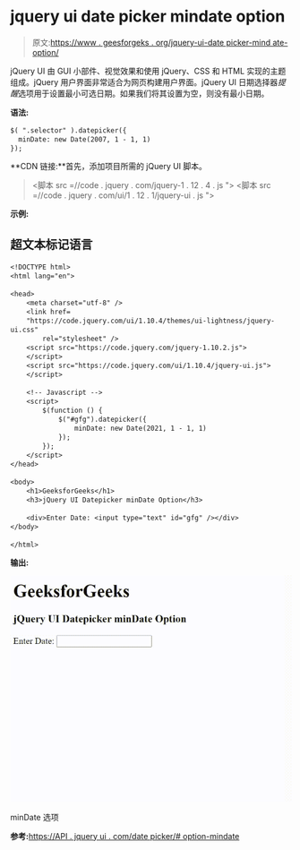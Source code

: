 # jquery ui date picker mindate option

> 原文:[https://www . geesforgeks . org/jquery-ui-date picker-mind ate-option/](https://www.geeksforgeeks.org/jquery-ui-datepicker-mindate-option/)

jQuery UI 由 GUI 小部件、视觉效果和使用 jQuery、CSS 和 HTML 实现的主题组成。jQuery 用户界面非常适合为网页构建用户界面。jQuery UI 日期选择器*提醒*选项用于设置最小可选日期。如果我们将其设置为空，则没有最小日期。

**语法:**

```
$( ".selector" ).datepicker({
  minDate: new Date(2007, 1 - 1, 1)
});
```

**CDN 链接:**首先，添加项目所需的 jQuery UI 脚本。

> <link rel="”stylesheet”" href="”//code.jquery.com/ui/1.12.1/themes/smoothness/jquery-ui.css”">
> <脚本 src =//code . jquery . com/jquery-1 . 12 . 4 . js "></脚本>
> <脚本 src =//code . jquery . com/ui/1 . 12 . 1/jquery-ui . js "></脚本>

**示例:**

## 超文本标记语言

```
<!DOCTYPE html>
<html lang="en">

<head>
    <meta charset="utf-8" />
    <link href=
    "https://code.jquery.com/ui/1.10.4/themes/ui-lightness/jquery-ui.css"
        rel="stylesheet" />
    <script src="https://code.jquery.com/jquery-1.10.2.js">
    </script>
    <script src="https://code.jquery.com/ui/1.10.4/jquery-ui.js">
    </script>

    <!-- Javascript -->
    <script>
        $(function () {
            $("#gfg").datepicker({
                minDate: new Date(2021, 1 - 1, 1)
            });
        });
    </script>
</head>

<body>
    <h1>GeeksforGeeks</h1>
    <h3>jQuery UI Datepicker minDate Option</h3>

    <div>Enter Date: <input type="text" id="gfg" /></div>
</body>

</html>
```

**输出:**

![](img/a912b256738adc3fab8fdf337f99af11.png)

minDate 选项

**参考:**[https://API . jquery ui . com/date picker/# option-mindate](https://api.jqueryui.com/datepicker/#option-minDate)